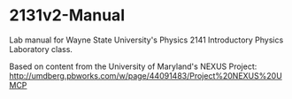 # 2131v2-Manual

Lab manual for Wayne State University's Physics 2141 Introductory Physics Laboratory class.

Based on content from the University of Maryland's NEXUS Project:
http://umdberg.pbworks.com/w/page/44091483/Project%20NEXUS%20UMCP
